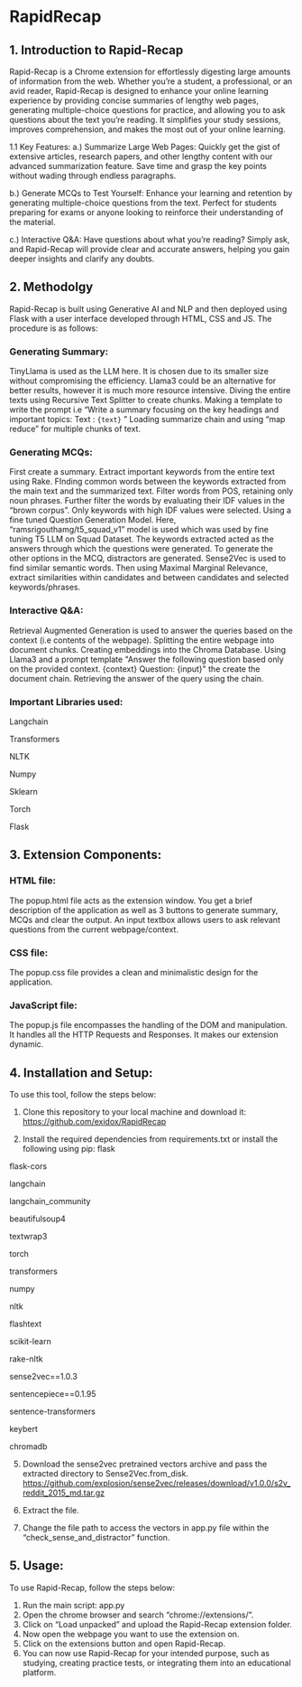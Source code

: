 # RapidRecap

## 1. Introduction to Rapid-Recap
Rapid-Recap is a Chrome extension for effortlessly digesting large amounts of information from the web. Whether you’re a student, a professional, or an avid reader, Rapid-Recap is designed to enhance your online learning experience by providing concise summaries of lengthy web pages, generating multiple-choice questions for practice, and allowing you to ask questions about the text you’re reading. It simplifies your study sessions, improves comprehension, and makes the most out of your online learning. 

1.1 Key Features:
a.) Summarize Large Web Pages: Quickly get the gist of extensive articles, research papers, and other lengthy content with our advanced summarization feature. Save time and grasp the key points without                wading through endless paragraphs.

b.) Generate MCQs to Test Yourself: Enhance your learning and retention by generating multiple-choice questions from the text. Perfect for students preparing for exams or anyone looking to reinforce their             understanding of the material.

c.) Interactive Q&A: Have questions about what you’re reading? Simply ask, and Rapid-Recap will provide clear and accurate answers, helping you gain deeper insights and clarify any doubts.

## 2. Methodolgy
Rapid-Recap is built using Generative AI and NLP and then deployed using Flask with a user interface developed through HTML, CSS and JS. The procedure is as follows:
### Generating Summary: 
TinyLlama is used as the LLM here. It is chosen due to its smaller size without compromising the efficiency. Llama3 could be an alternative for better results, however it is much more resource intensive.
Diving the entire texts using Recursive Text Splitter to create chunks.
Making a template to write the prompt i.e  “Write a summary focusing on the key headings and important topics:   Text : `{text}` ”
Loading summarize chain and using “map reduce” for multiple chunks of text.

### Generating MCQs:
First create a summary.
Extract important keywords from the entire text using Rake.
FInding common words between the keywords extracted from the main text and the summarized text.
Filter words from POS, retaining only noun phrases.
Further filter the words by evaluating their IDF values in the “brown corpus”. Only keywords with high IDF values were selected.
Using a fine tuned Question Generation Model. Here, “ramsrigouthamg/t5_squad_v1” model is used which was used by fine tuning T5 LLM on Squad Dataset. The keywords extracted acted as the answers through which the questions were generated.
To generate the other options in the MCQ, distractors are generated. Sense2Vec is used to find similar semantic words. Then using Maximal Marginal Relevance, extract similarities within candidates and between candidates and selected keywords/phrases.
### Interactive Q&A:
Retrieval Augmented Generation is used to answer the queries based on the context (i.e contents of the webpage).
Splitting the entire webpage into document chunks.
Creating embeddings into the Chroma Database.
Using Llama3 and a prompt template "Answer the following question based only on the provided context. <context>  {context} </context> Question: {input}" the create the document chain.
Retrieving the answer of the query using the chain.

### Important Libraries used:
Langchain

Transformers

NLTK

Numpy

Sklearn

Torch

Flask

## 3. Extension Components:
### HTML file:
The popup.html file acts as the extension window. 
You get a brief description of the application as well as 3 buttons to generate summary, MCQs and clear the output.
An input textbox allows users to ask relevant questions from the current webpage/context.
### CSS file:
The popup.css file provides a clean and minimalistic design for the application.
### JavaScript file:
The popup.js file encompasses the handling of the DOM and manipulation.
It handles all the HTTP Requests and Responses.
It makes our extension dynamic.

## 4. Installation and Setup:
To use this tool, follow the steps below:
1. Clone this repository to your local machine and download it:
        https://github.com/exidox/RapidRecap
   
3. Install the required dependencies from requirements.txt or install the following using pip:
flask

flask-cors 

langchain 

langchain_community 

beautifulsoup4 

textwrap3 

torch 

transformers 

numpy 

nltk 

flashtext

scikit-learn 

rake-nltk 

sense2vec==1.0.3

sentencepiece==0.1.95

sentence-transformers

keybert 

chromadb

5. Download the sense2vec pretrained vectors archive and pass the extracted directory to Sense2Vec.from_disk.
        https://github.com/explosion/sense2vec/releases/download/v1.0.0/s2v_reddit_2015_md.tar.gz

6. Extract the file.

7. Change the file path to access the vectors in app.py file within the “check_sense_and_distractor” function.

## 5. Usage:
To use Rapid-Recap, follow the steps below:
1. Run the main script:
        app.py
2. Open the chrome browser and search “chrome://extensions/”.
3. Click on “Load unpacked” and upload the Rapid-Recap extension folder.
4. Now open the webpage you want to use the extension on.
5. Click on the extensions button and open Rapid-Recap.
6. You can now use Rapid-Recap for your intended purpose, such as studying, creating practice tests, or integrating them into an educational platform.


